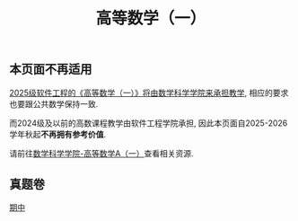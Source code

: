 ﻿---
title: 高等数学（一）
---

## 本页面不再适用

[2025级软件工程的《高等数学（一）》将由数学科学学院来承担教学](https://mp.weixin.qq.com/s/uU67WvAA2CyupENzKrKlvg), 相应的要求也要跟公共数学保持一致.

而2024级及以前的高数课程教学由软件工程学院承担, 因此本页面自2025-2026学年秋起**不再拥有参考价值**.

请前往[数学科学学院-高等数学A（一）](../../数学科学学院/高等数学A（一）/)查看相关资源.

## 真题卷

[期中](https://drive.vanillaaaa.org/SharedCourses/软件工程学院/高等数学（一）)
